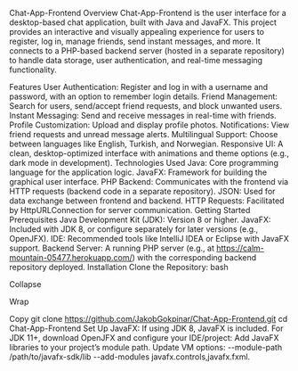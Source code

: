 Chat-App-Frontend
Overview
Chat-App-Frontend is the user interface for a desktop-based chat application, built with Java and JavaFX. This project provides an interactive and visually appealing experience for users to register, log in, manage friends, send instant messages, and more. It connects to a PHP-based backend server (hosted in a separate repository) to handle data storage, user authentication, and real-time messaging functionality.

Features
User Authentication: Register and log in with a username and password, with an option to remember login details.
Friend Management: Search for users, send/accept friend requests, and block unwanted users.
Instant Messaging: Send and receive messages in real-time with friends.
Profile Customization: Upload and display profile photos.
Notifications: View friend requests and unread message alerts.
Multilingual Support: Choose between languages like English, Turkish, and Norwegian.
Responsive UI: A clean, desktop-optimized interface with animations and theme options (e.g., dark mode in development).
Technologies Used
Java: Core programming language for the application logic.
JavaFX: Framework for building the graphical user interface.
PHP Backend: Communicates with the frontend via HTTP requests (backend code in a separate repository).
JSON: Used for data exchange between frontend and backend.
HTTP Requests: Facilitated by HttpURLConnection for server communication.
Getting Started
Prerequisites
Java Development Kit (JDK): Version 8 or higher.
JavaFX: Included with JDK 8, or configure separately for later versions (e.g., OpenJFX).
IDE: Recommended tools like IntelliJ IDEA or Eclipse with JavaFX support.
Backend Server: A running PHP server (e.g., at https://calm-mountain-05477.herokuapp.com/) with the corresponding backend repository deployed.
Installation
Clone the Repository:
bash

Collapse

Wrap

Copy
git clone https://github.com/JakobGokpinar/Chat-App-Frontend.git
cd Chat-App-Frontend
Set Up JavaFX:
If using JDK 8, JavaFX is included. For JDK 11+, download OpenJFX and configure your IDE/project:
Add JavaFX libraries to your project’s module path.
Update VM options: --module-path /path/to/javafx-sdk/lib --add-modules javafx.controls,javafx.fxml.
